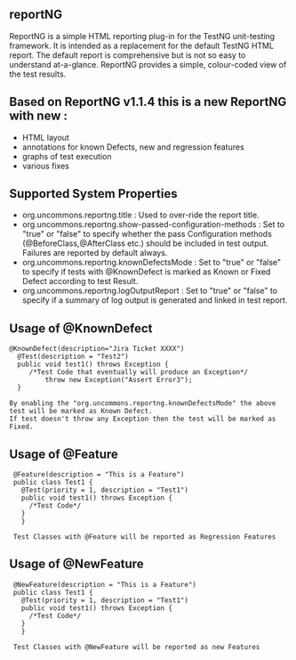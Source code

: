 ## reportNG ##
ReportNG is a simple HTML reporting plug-in for the TestNG unit-testing framework. It is intended as a replacement for the default TestNG HTML report. The default report is comprehensive but is not so easy to understand at-a-glance. ReportNG provides a simple, colour-coded view of the test results.

## Based on ReportNG v1.1.4 this is a new ReportNG with new : ##
 - HTML layout
 - annotations for known Defects, new and regression features
 - graphs of test execution
 - various fixes
 
 ## Supported System Properties ##
 * org.uncommons.reportng.title : Used to over-ride the report title.
 * org.uncommons.reportng.show-passed-configuration-methods : Set to "true" or "false" to specify whether the pass Configuration methods (@BeforeClass,@AfterClass etc.) should be included in test output. Failures are reported by default always.
 * org.uncommons.reportng.knownDefectsMode : Set to "true" or "false" to specify if tests with @KnownDefect is marked as Known or Fixed Defect according to test Result.
 * org.uncommons.reportng.logOutputReport : Set to "true" or "false" to specify if a summary of log output is generated and linked in test report.
 
 
 ## Usage of @KnownDefect
 
  	@KnownDefect(description="Jira Ticket XXXX")
	  @Test(description = "Test2")
	  public void test1() throws Exception {
         /*Test Code that eventually will produce an Exception*/
		     throw new Exception("Assert Error3");
	  }
    
    By enabling the "org.uncommons.reportng.knownDefectsMode" the above test will be marked as Known Defect.
    If test doesn't throw any Exception then the test will be marked as Fixed.
    
 ## Usage of @Feature
 
     @Feature(description = "This is a Feature")
     public class Test1 {
	   @Test(priority = 1, description = "Test1")
	   public void test1() throws Exception {
         /*Test Code*/
	   }
	   }
     
     Test Classes with @Feature will be reported as Regression Features
     
  ## Usage of @NewFeature
 
     @NewFeature(description = "This is a Feature")
     public class Test1 {
	   @Test(priority = 1, description = "Test1")
	   public void test1() throws Exception {
         /*Test Code*/
	   }
	   }
     
     Test Classes with @NewFeature will be reported as new Features
